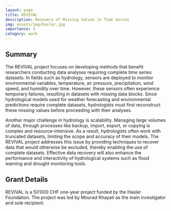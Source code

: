 ```yaml
---
layout: page
title: REVIVAL
description: Recovery of Missing Values in Time Series
img: assets/img/hasler.jpg
importance: 3
category: work
---
```


## Summary

The REVIVAL project focuses on developing methods that benefit researchers conducting data analyses requiring complete time series datasets. In fields such as hydrology, sensors are deployed to monitor environmental variables, temperature, air pressure, precipitation, wind speed, and humidity over time. However, these sensors often experience temporary failures, resulting in datasets with missing data blocks. Since hydrological models used for weather forecasting and environmental predictions require complete datasets, hydrologists must first reconstruct these missing values before proceeding with their analyses.

Another major challenge in hydrology is scalability. Managing large volumes of data, through processes like backup, import, export, or copying is complex and resource-intensive. As a result, hydrologists often work with truncated datasets, limiting the scope and accuracy of their models. The REVIVAL project addresses this issue by providing techniques to recover data that would otherwise be excluded, thereby enabling the use of complete datasets. Effective data recovery will also enhance the performance and interactivity of hydrological systems such as flood warning and drought monitoring tools.


## Grant Details
REVIVAL is a 50’000 CHF one-year project funded by the Hasler Foundation. The project was led by Mourad Khayati as the main investigator and sole recipient. 
